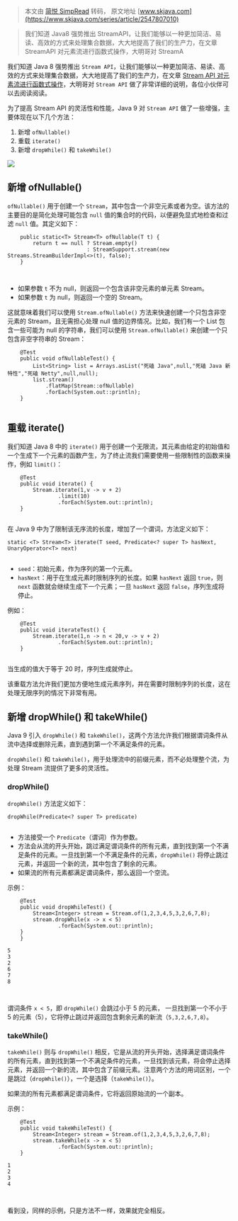 > 本文由 [简悦 SimpRead](http://ksria.com/simpread/) 转码， 原文地址 [www.skjava.com](https://www.skjava.com/series/article/2547807010)

> 我们知道 Java8 强势推出 StreamAPI，让我们能够以一种更加简洁、易读、高效的方式来处理集合数据，大大地提高了我们的生产力，在文章 StreamAPI 对元素流进行函数式操作，大明哥对 StreamA

我们知道 Java 8 强势推出 `Stream API`，让我们能够以一种更加简洁、易读、高效的方式来处理集合数据，大大地提高了我们的生产力，在文章 [Stream API 对元素流进行函数式操作](https://www.skjava.com/series/article/6972779809)，大明哥对 `Stream API` 做了非常详细的说明，各位小伙伴可以去阅读阅读。

为了提高 Stream API 的灵活性和性能，Java 9 对 `Stream API` 做了一些增强，主要体现在以下几个方法：

1.  新增 `ofNullable()`
2.  重载 `iterate()`
3.  新增 `dropWhile()` 和 `takeWhile()`

![](https://sike.skjava.com/java-features/202311011000001.png)

新增 ofNullable()
---------------

`ofNullable()` 用于创建一个 `Stream`，其中包含一个非空元素或者为空。该方法的主要目的是简化处理可能包含 `null` 值的集合时的代码，以便避免显式地检查和过滤 `null` 值。其定义如下：

```
    public static<T> Stream<T> ofNullable(T t) {
        return t == null ? Stream.empty()
                         : StreamSupport.stream(new Streams.StreamBuilderImpl<>(t), false);
    }



```

*   如果参数 `t` 不为 null，则返回一个包含该非空元素的单元素 Stream。
*   如果参数 `t` 为 null，则返回一个空的 Stream。

这就意味着我们可以使用 `Stream.ofNullable()` 方法来快速创建一个只包含非空元素的 Stream，且无需担心处理 null 值的边界情况。比如，我们有一个 List 包含一些可能为 null 的字符串，我们可以使用 `Stream.ofNullable()` 来创建一个只包含非空字符串的 Stream：

```
    @Test
    public void ofNullableTest() {
        List<String> list = Arrays.asList("死磕 Java",null,"死磕 Java 新特性","死磕 Netty",null,null);
        list.stream()
            .flatMap(Stream::ofNullable)
            .forEach(System.out::println);
    }


```

重载 iterate()
------------

我们知道 Java 8 中的 `iterate()` 用于创建一个无限流，其元素由给定的初始值和一个生成下一个元素的函数产生，为了终止流我们需要使用一些限制性的函数来操作，例如 `limit()`：

```
    @Test
    public void iterate() {
        Stream.iterate(1,v -> v + 2)
                .limit(10)
                .forEach(System.out::println);
    }


```

在 Java 9 中为了限制该无序流的长度，增加了一个谓词，方法定义如下：

```
static <T> Stream<T> iterate(T seed, Predicate<? super T> hasNext, UnaryOperator<T> next)


```

*   `seed`：初始元素，作为序列的第一个元素。
*   `hasNext`：用于在生成元素时限制序列的长度。如果 `hasNext` 返回 `true`，则`next` 函数就会继续生成下一个元素；一旦 `hasNext` 返回 `false`，序列生成将停止。

例如：

```
    @Test
    public void iterateTest() {
        Stream.iterate(1,n -> n < 20,v -> v + 2)
                .forEach(System.out::println);
    }


```

当生成的值大于等于 20 时，序列生成就停止。

该重载方法允许我们更加方便地生成元素序列，并在需要时限制序列的长度，这在处理无限序列的情况下非常有用。

新增 dropWhile() 和 takeWhile()
----------------------------

Java 9 引入 `dropWhile()` 和 `takeWhile()`，这两个方法允许我们根据谓词条件从流中选择或删除元素，直到遇到第一个不满足条件的元素。

`dropWhile()` 和 `takeWhile()`，用于处理流中的前缀元素，而不必处理整个流，为处理 Stream 流提供了更多的灵活性。

### dropWhile()

`dropWhile()` 方法定义如下：

```
dropWhile(Predicate<? super T> predicate)


```

*   方法接受一个 `Predicate`（谓词）作为参数。
*   方法会从流的开头开始，跳过满足谓词条件的所有元素，直到找到第一个不满足条件的元素。一旦找到第一个不满足条件的元素，`dropWhile()` 将停止跳过元素，并返回一个新的流，其中包含了剩余的元素。
*   如果流的所有元素都满足谓词条件，那么返回一个空流。

示例：

```
    @Test
    public void dropWhileTest() {
        Stream<Integer> stream = Stream.of(1,2,3,4,5,3,2,6,7,8);
        stream.dropWhile(x -> x < 5)
                .forEach(System.out::println);
    }
    }

5
3
2
6
7
8



```

谓词条件 `x < 5`，即 `dropWhile()` 会跳过小于 5 的元素， 一旦找到第一个不小于 5 的元素（5），它将停止跳过并返回包含剩余元素的新流（`5,3,2,6,7,8`）。

### takeWhile()

`takeWhile()` 则与 `dropWhile()` 相反，它是从流的开头开始，选择满足谓词条件的所有元素，直到找到第一个不满足条件的元素，一旦找到该元素，将会停止选择元素，并返回一个新的流，其中包含了前缀元素。注意两个方法的用词区别，一个是跳过（`dropWhile()`），一个是选择（`takeWhile()`）。

如果流的所有元素都满足谓词条件，它将返回原始流的一个副本。

示例：

```
    @Test
    public void takeWhileTest() {
        Stream<Integer> stream = Stream.of(1,2,3,4,5,3,2,6,7,8);
        stream.takeWhile(x -> x < 5)
                .forEach(System.out::println);
    }

1
2
3
4



```

看到没，同样的示例，只是方法不一样，效果就完全相反。